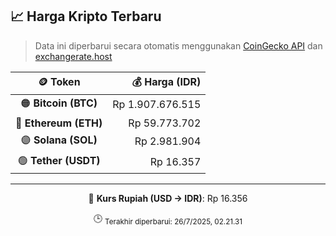 

<!-- HARGA_KRIPTO -->
## 📈 Harga Kripto Terbaru

> Data ini diperbarui secara otomatis menggunakan [CoinGecko API](https://www.coingecko.com/) dan [exchangerate.host](https://exchangerate.host/)

<div align="center">

| 🪙 Token | 💰 Harga (IDR) |
|:------:|---------------:|
| 🟠 **Bitcoin (BTC)**   | Rp 1.907.676.515 |
| 🔵 **Ethereum (ETH)**  | Rp 59.773.702 |
| 🟣 **Solana (SOL)**    | Rp 2.981.904 |
| 🟢 **Tether (USDT)**   | Rp 16.357 |

---

💱 **Kurs Rupiah (USD → IDR)**: Rp 16.356

🕒 <sub>Terakhir diperbarui: 26/7/2025, 02.21.31</sub>

</div>
<!-- /HARGA_KRIPTO -->